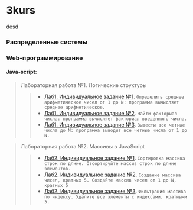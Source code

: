 # 3kurs
desd

### Распределенные системы


### Web-программирование


#### Java-script:
> Лабораторная работа №1. Логические структуры
   >> * [Лаб1. Индивидуальное задание №1](js/lab1/lab1_indiv1.js). `Определить среднее арифметическое чисел от 1 до N: программа вычисляет среднее арифметическое.`
   >> * [Лаб1. Индивидуальное задание №2](js/lab1/lab1_indiv2.js). `Найти факториал числа: программа вычисляет факториал введенного числа.`
   >> * [Лаб1. Индивидуальное задание №3](js/lab1/lab1_indiv3.js). `Вывести все четные числа до N: программа выводит все четные числа от 1 до N.`

> Лабораторная работа №2. Массивы в JavaScript
   >> * [Лаб2. Индивидуальное задание №1](js/lab2/lab2_indiv1.js). `Сортировка массива строк по длине. Отсортируйте массив строк по длине элементов.`
   >> * [Лаб2. Индивидуальное задание №2](js/lab2/lab2_indiv2.js). `Создание массива чисел, кратных 5. Создайте массив чисел от 1 до N, кратных 5`
   >> * [Лаб2. Индивидуальное задание №3](js/lab2/lab2_indiv3.js). `Фильтрация массива по индексу. Удалите все элементы с индексами, кратными 3.`
